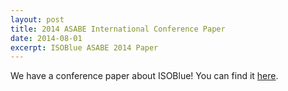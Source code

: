 ```yaml
---
layout: post
title: 2014 ASABE International Conference Paper
date: 2014-08-01
excerpt: ISOBlue ASABE 2014 Paper
---
```


We have a conference paper about ISOBlue! You can find it [here](http://elibrary.asabe.org/abstract.asp?aid=45014).
